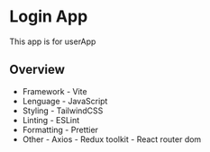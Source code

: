 # Login App

This app is for userApp

## Overview
- Framework -  Vite
- Lenguage - JavaScript
- Styling - TailwindCSS
- Linting - ESLint
- Formatting - Prettier
- Other - Axios - Redux toolkit - React router dom

